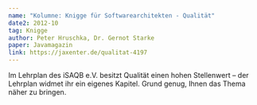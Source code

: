 ```yaml
---
name: "Kolumne: Knigge für Softwarearchitekten - Qualität"
date2: 2012-10
tag: Knigge
author: Peter Hruschka, Dr. Gernot Starke
paper: Javamagazin
link: https://jaxenter.de/qualitat-4197
---
```

Im Lehrplan des iSAQB e.V. besitzt Qualität einen hohen Stellenwert – 
der Lehrplan widmet ihr ein eigenes Kapitel. Grund genug, Ihnen das Thema näher zu bringen.